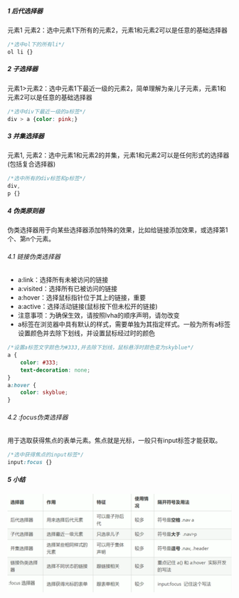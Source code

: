##### 1 后代选择器

元素1 元素2：选中元素1下所有的元素2，元素1和元素2可以是任意的基础选择器

```css
/*选中ol下的所有li*/
ol li {}
```

##### 2 子选择器

元素1>元素2：选中元素1下最近一级的元素2，简单理解为亲儿子元素，元素1和元素2可以是任意的基础选择器

```css
/*选中div下最近一级的a标签*/
div > a {color: pink;}
```

##### 3 并集选择器

元素1, 元素2：选中元素1和元素2的并集，元素1和元素2可以是任何形式的选择器(包括复合选择器)

```css
/*选中所有的div标签和p标签*/
div,
p {}
```

##### 4 伪类原则器

伪类选择器用于向某些选择器添加特殊的效果，比如给链接添加效果，或选择第1个、第n个元素。

###### 4.1 链接伪类选择器

- a:link：选择所有未被访问的链接
- a:visited：选择所有已被访问的链接
- a:hover：选择鼠标指针位于其上的链接，重要
- a:active：选择活动链接(鼠标按下但未松开的链接)
- 注意事项：为确保生效，请按照lvha的顺序声明，请勿改变
- a标签在浏览器中具有默认的样式，需要单独为其指定样式。一般为所有a标签设置颜色并去除下划线，并设置鼠标经过时的颜色

```css
/*设置a标签文字颜色为#333,并去除下划线，鼠标悬浮时颜色变为skyblue*/
a {
    color: #333;
    text-decoration: none;
}
a:hover {
    color: skyblue;
}
```

###### 4.2 :focus伪类选择器

用于选取获得焦点的表单元素。焦点就是光标，一般只有input标签才能获取。

```css
/*选中获得焦点的input标签*/
input:focus {}
```

##### 5 小结

![image-20210823222935494](.02.复合选择器.assets/image-20210823222935494.png)

